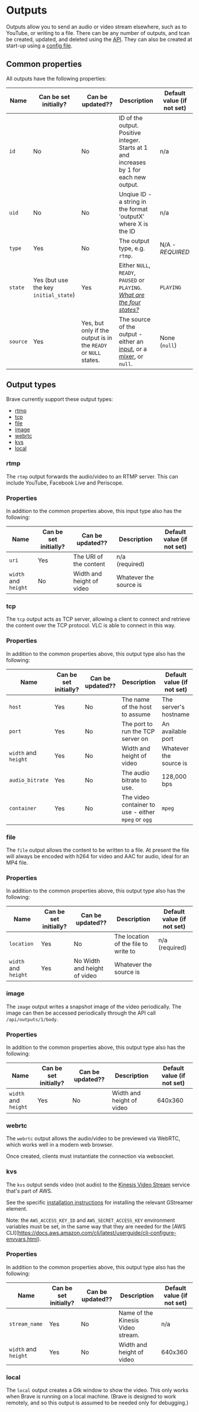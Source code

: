 # Outputs
Outputs allow you to send an audio or video stream elsewhere, such as to YouTube, or writing to a file. There can be any number of outputs, and tcan be created, updated, and deleted using the [API](api.md). They can also be created at start-up using a [config file](config_file.md).

## Common properties
All outputs have the following properties:

| Name | Can be set initially? | Can be updated?? | Description | Default value (if not set) |
| ---- | --------------------- | ---------------- | ----------- | -------------------------- |
| `id` | No | No | ID of the output. Positive integer. Starts at 1 and increases by 1 for each new output. | n/a  |
| `uid` | No | No | Unqiue ID - a string in the format 'outputX' where X is the ID | n/a  |
| `type` | Yes | No | The output type, e.g. `rtmp`. | N/A - *REQUIRED* |
| `state` | Yes (but use the key `initial_state`) | Yes | Either `NULL`, `READY`, `PAUSED` or `PLAYING`. [_What are the four states?_](faq.md#what-are-the-four-states) | `PLAYING` |
| `source` | Yes | Yes, but only if the output is in the `READY` or `NULL` states. | The source of the output - either an [input](inputs.md), or a [mixer](mixers.md), or `null`. | None (`null`) |

## Output types
Brave currently support these output types:

- [rtmp](#rtmp)
- [tcp](#tcp)
- [file](#uri)
- [image](#image)
- [webrtc](#webrtc)
- [kvs](#kvs)
- [local](#local)


### rtmp
The `rtmp` output forwards the audio/video to an RTMP server. This can include YouTube, Facebook Live and Periscope.

### Properties
In addition to the common properties above, this input type also has the following:

| Name | Can be set initially? | Can be updated?? | Description | Default value (if not set) |
| ---- | --------------------- | ---------------- | ----------- | -------------------------- |
| `uri` | Yes | The URI of the content | n/a (required) |
| `width` and `height` | No | Width and height of video | Whatever the source is |


### tcp
The `tcp` output acts as  TCP server, allowing a client to connect and retrieve the content over the TCP protocol. VLC is able to connect in this way.

### Properties
In addition to the common properties above, this output type also has the following:

| Name | Can be set initially? | Can be updated?? | Description | Default value (if not set) |
| ---- | --------------------- | ---------------- | ----------- | -------------------------- |
| `host` | Yes | No | The name of the host to assume | The server's hostname |
| `port` | Yes | No | The port to run the TCP server on | An available port |
| `width` and `height` | Yes | No | Width and height of video | Whatever the source is |
| `audio_bitrate` | Yes | No | The audio bitrate to use. | 128,000 bps |
| `container` | Yes | No | The video container to use - either `mpeg` or `ogg` | `mpeg` |

### file
The `file` output allows the content to be written to a file. At present the file will always be encoded with h264 for video and AAC for audio, ideal for an MP4 file.

### Properties
In addition to the common properties above, this output type also has the following:

| Name | Can be set initially? | Can be updated?? | Description | Default value (if not set) |
| ---- | --------------------- | ---------------- | ----------- | -------------------------- |
| `location` | Yes | No | The location of the file to write to | n/a (required) |
| `width` and `height` | Yes | No Width and height of video | Whatever the source is |

### image
The `image` output writes a snapshot image of the video periodically. The image can then be accessed periodically through the API call `/api/outputs/1/body`.

### Properties
In addition to the common properties above, this output type also has the following:

| Name | Can be set initially? | Can be updated?? | Description | Default value (if not set) |
| ---- | --------------------- | ---------------- | ----------- | -------------------------- |
| `width` and `height` | Yes | No | Width and height of video | 640x360 |

### webrtc
The `webrtc` output allows the audio/video to be previewed via WebRTC, which works well in a modern web browser.

Once created, clients must instantiate the connection via websocket.

### kvs
The `kvs` output sends video (not audio) to the [Kinesis Video Stream](https://aws.amazon.com/kinesis/video-streams/) service that's part of AWS.

See the specific [installation instructions](docs/install_kvs.md) for installing the relevant GStreamer element.

Note: the `AWS_ACCESS_KEY_ID` and `AWS_SECRET_ACCESS_KEY` environment variables must be set, in the same way that they are needed for the [AWS CLI[(https://docs.aws.amazon.com/cli/latest/userguide/cli-configure-envvars.html).

### Properties
In addition to the common properties above, this output type also has the following:

| Name | Can be set initially? | Can be updated?? | Description | Default value (if not set) |
| ---- | --------------------- | ---------------- | ----------- | -------------------------- |
| `stream_name` | Yes | No | Name of the Kinesis Video stream. | n/a |
| `width` and `height` | Yes | No | Width and height of video | 640x360 |


### local
The `local` output creates a Gtk window to show the video. This only works when Brave is running on a local machine. (Brave is designed to work remotely, and so this output is assumed to be needed only for debugging.)
